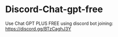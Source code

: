 # Discord-Chat-gpt-free
Use Chat GPT PLUS FREE using discord bot joining: https://discord.gg/BTzCaghJ3Y







                                                                            